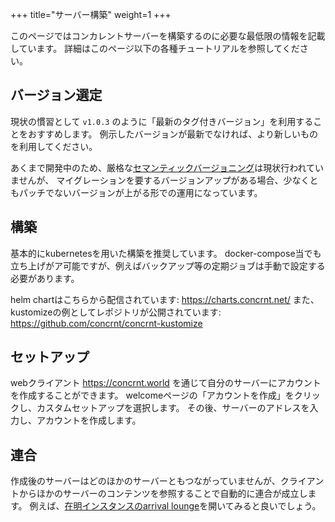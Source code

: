 +++
title="サーバー構築"
weight=1
+++

このページではコンカレントサーバーを構築するのに必要な最低限の情報を記載しています。
詳細はこのページ以下の各種チュートリアルを参照してください。

## バージョン選定

現状の慣習として `v1.0.3` のように「最新のタグ付きバージョン」を利用することをおすすめします。
例示したバージョンが最新でなければ、より新しいものを利用してください。

あくまで開発中のため、厳格な[セマンティックバージョニング](https://semver.org/)は現状行われていませんが、
マイグレーションを要するバージョンアップがある場合、少なくともパッチでないバージョンが上がる形での運用になっています。

## 構築
基本的にkubernetesを用いた構築を推奨しています。
docker-compose当でも立ち上げがア可能ですが、例えばバックアップ等の定期ジョブは手動で設定する必要があります。

helm chartはこちらから配信されています: https://charts.concrnt.net/
また、kustomizeの例としてレポジトリが公開されています: https://github.com/concrnt/concrnt-kustomize

## セットアップ
webクライアント https://concrnt.world を通じて自分のサーバーにアカウントを作成することができます。
welcomeページの「アカウントを作成」をクリックし、カスタムセットアップを選択します。
その後、サーバーのアドレスを入力し、アカウントを作成します。

## 連合
作成後のサーバーはどのほかのサーバーともつながっていませんが、クライアントからほかのサーバーのコンテンツを参照することで自動的に連合が成立します。
例えば、[在明インスタンスのarrival lounge](https://concrnt.world/timeline/tar69vv26r5s4wk0r067v20bvyw@ariake.concrnt.net)を開いてみると良いでしょう。


